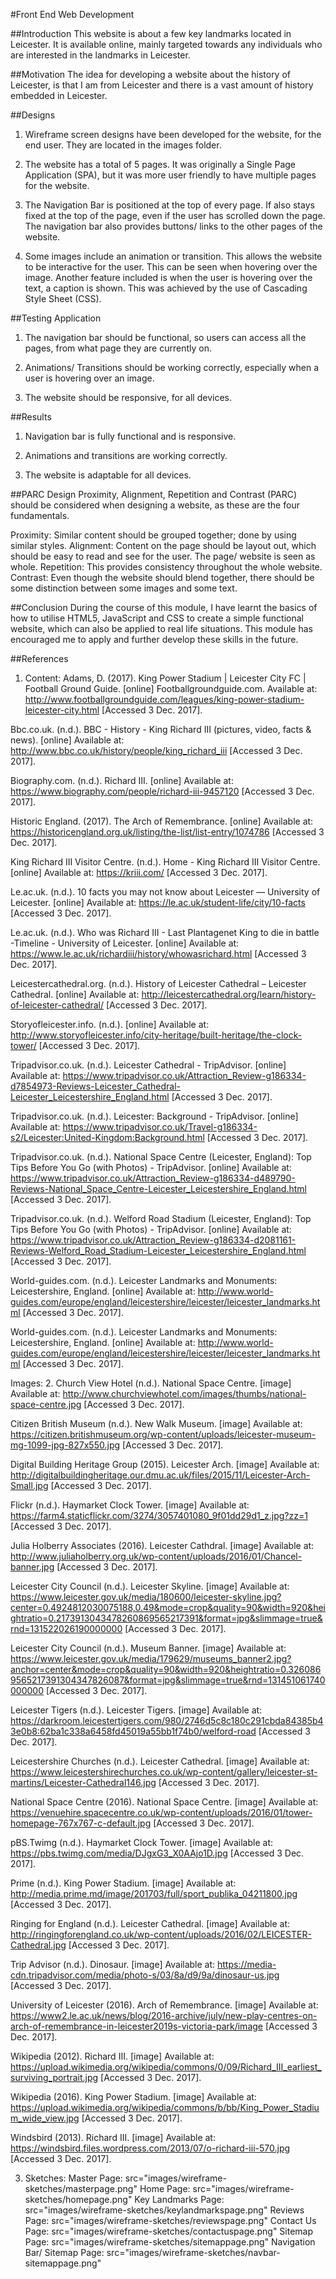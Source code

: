 #Front End Web Development 

##Introduction
This website is about a few key landmarks located in Leicester. It is available online, mainly targeted towards any individuals who are interested in the landmarks in Leicester. 

##Motivation
The idea for developing a website about the history of Leicester, is that I am from Leicester and there is a vast amount of history embedded in Leicester.

##Designs
1. Wireframe screen designs have been developed for the website, for the end user. They are located in the images folder.

2. The website has a total of 5 pages. It was originally a Single Page Application (SPA), but it was more user friendly to have multiple pages for the website. 

3. The Navigation Bar is positioned at the top of every page. If also stays fixed at the top of the page, even if the user has scrolled down the page. The navigation bar also provides buttons/ links to the other pages of the website. 

4. Some images include an animation or transition. This allows the website to be interactive for the user. This can be seen when hovering over the image. Another feature included is when the user is hovering over the text, a caption is shown. This was achieved  by the use of Cascading Style Sheet (CSS). 

##Testing Application
1. The navigation bar should be functional, so users can access all the pages, from what page they are currently on.  

2. Animations/ Transitions should be working correctly, especially when a user is hovering over an image. 

3. The website should be responsive, for all devices.

##Results
1. Navigation bar is fully functional and is responsive.

2. Animations and transitions are working correctly.

3. The website is adaptable for all devices. 

##PARC Design
Proximity, Alignment, Repetition and Contrast (PARC) should be considered when designing a website, as these are the four fundamentals. 

Proximity: Similar content should be grouped together; done by using similar styles. 
Alignment: Content on the page should be layout out, which should be easy to read and see for the user. The page/ website is seen as whole. 
Repetition: This provides consistency throughout the whole website.
Contrast: Even though the website should blend together, there should be some distinction between some images and some text. 

##Conclusion
During the course of this module, I have learnt the basics of how to utilise HTML5, JavaScript and CSS to create a simple functional website, which can also be applied to real life situations. This module has encouraged me to apply and further develop these skills in the future. 

##References
1. Content: 
Adams, D. (2017). King Power Stadium | Leicester City FC | Football Ground Guide. [online] Footballgroundguide.com. Available at: http://www.footballgroundguide.com/leagues/king-power-stadium-leicester-city.html [Accessed 3 Dec. 2017].

Bbc.co.uk. (n.d.). BBC - History - King Richard III (pictures, video, facts & news). [online] Available at: http://www.bbc.co.uk/history/people/king_richard_iii [Accessed 3 Dec. 2017].

Biography.com. (n.d.). Richard III. [online] Available at: https://www.biography.com/people/richard-iii-9457120 [Accessed 3 Dec. 2017].

Historic England. (2017). The Arch of Remembrance. [online] Available at: https://historicengland.org.uk/listing/the-list/list-entry/1074786 [Accessed 3 Dec. 2017].

King Richard III Visitor Centre. (n.d.). Home - King Richard III Visitor Centre. [online] Available at: https://kriii.com/ [Accessed 3 Dec. 2017].

Le.ac.uk. (n.d.). 10 facts you may not know about Leicester — University of Leicester. [online] Available at: https://le.ac.uk/student-life/city/10-facts [Accessed 3 Dec. 2017].

Le.ac.uk. (n.d.). Who was Richard III - Last Plantagenet King to die in battle -Timeline - University of Leicester. [online] Available at: https://www.le.ac.uk/richardiii/history/whowasrichard.html [Accessed 3 Dec. 2017].

Leicestercathedral.org. (n.d.). History of Leicester Cathedral – Leicester Cathedral. [online] Available at: http://leicestercathedral.org/learn/history-of-leicester-cathedral/ [Accessed 3 Dec. 2017].

Storyofleicester.info. (n.d.). [online] Available at: http://www.storyofleicester.info/city-heritage/built-heritage/the-clock-tower/ [Accessed 3 Dec. 2017].

Tripadvisor.co.uk. (n.d.). Leicester Cathedral - TripAdvisor. [online] Available at: https://www.tripadvisor.co.uk/Attraction_Review-g186334-d7854973-Reviews-Leicester_Cathedral-Leicester_Leicestershire_England.html [Accessed 3 Dec. 2017].

Tripadvisor.co.uk. (n.d.). Leicester: Background - TripAdvisor. [online] Available at: https://www.tripadvisor.co.uk/Travel-g186334-s2/Leicester:United-Kingdom:Background.html [Accessed 3 Dec. 2017].

Tripadvisor.co.uk. (n.d.). National Space Centre (Leicester, England): Top Tips Before You Go (with Photos) - TripAdvisor. [online] Available at: https://www.tripadvisor.co.uk/Attraction_Review-g186334-d489790-Reviews-National_Space_Centre-Leicester_Leicestershire_England.html [Accessed 3 Dec. 2017].

Tripadvisor.co.uk. (n.d.). Welford Road Stadium (Leicester, England): Top Tips Before You Go (with Photos) - TripAdvisor. [online] Available at: https://www.tripadvisor.co.uk/Attraction_Review-g186334-d2081161-Reviews-Welford_Road_Stadium-Leicester_Leicestershire_England.html [Accessed 3 Dec. 2017].

World-guides.com. (n.d.). Leicester Landmarks and Monuments: Leicestershire, England. [online] Available at: http://www.world-guides.com/europe/england/leicestershire/leicester/leicester_landmarks.html [Accessed 3 Dec. 2017].

World-guides.com. (n.d.). Leicester Landmarks and Monuments: Leicestershire, England. [online] Available at: http://www.world-guides.com/europe/england/leicestershire/leicester/leicester_landmarks.html [Accessed 3 Dec. 2017].


Images:
2. Church View Hotel (n.d.). National Space Centre. [image] Available at: http://www.churchviewhotel.com/images/thumbs/national-space-centre.jpg [Accessed 3 Dec. 2017].

Citizen British Museum (n.d.). New Walk Museum. [image] Available at: https://citizen.britishmuseum.org/wp-content/uploads/leicester-museum-mg-1099-jpg-827x550.jpg [Accessed 3 Dec. 2017].

Digital Building Heritage Group (2015). Leicester Arch. [image] Available at: http://digitalbuildingheritage.our.dmu.ac.uk/files/2015/11/Leicester-Arch-Small.jpg [Accessed 3 Dec. 2017].

Flickr (n.d.). Haymarket Clock Tower. [image] Available at: https://farm4.staticflickr.com/3274/3057401080_9f01dd29d1_z.jpg?zz=1 [Accessed 3 Dec. 2017].

Julia Holberry Associates (2016). Leicester Cathdral. [image] Available at: http://www.juliaholberry.org.uk/wp-content/uploads/2016/01/Chancel-banner.jpg [Accessed 3 Dec. 2017].

Leicester City Council (n.d.). Leicester Skyline. [image] Available at: https://www.leicester.gov.uk/media/180600/leicester-skyline.jpg?center=0.4924812030075188,0.49&mode=crop&quality=90&width=920&heightratio=0.2173913043478260869565217391&format=jpg&slimmage=true&rnd=131522026190000000 [Accessed 3 Dec. 2017].

Leicester City Council (n.d.). Museum Banner. [image] Available at: https://www.leicester.gov.uk/media/179629/museums_banner2.jpg?anchor=center&mode=crop&quality=90&width=920&heightratio=0.3260869565217391304347826087&format=jpg&slimmage=true&rnd=131451061740000000 [Accessed 3 Dec. 2017].

Leicester Tigers (n.d.). Leicester Tigers. [image] Available at: https://darkroom.leicestertigers.com/980/2746d5c8c180c291cbda84385b43e0b8:62ba1c338a6458fd45019a55bb1f74b0/welford-road [Accessed 3 Dec. 2017].

Leicestershire Churches (n.d.). Leicester Cathedral. [image] Available at: https://www.leicestershirechurches.co.uk/wp-content/gallery/leicester-st-martins/Leicester-Cathedral146.jpg [Accessed 3 Dec. 2017].

National Space Centre (2016). National Space Centre. [image] Available at: https://venuehire.spacecentre.co.uk/wp-content/uploads/2016/01/tower-homepage-767x767-c-default.jpg [Accessed 3 Dec. 2017].

pBS.Twimg (n.d.). Haymarket Clock Tower. [image] Available at: https://pbs.twimg.com/media/DJgxG3_X0AAjo1D.jpg [Accessed 3 Dec. 2017].

Prime (n.d.). King Power Stadium. [image] Available at: http://media.prime.md/image/201703/full/sport_publika_04211800.jpg [Accessed 3 Dec. 2017].

Ringing for England (n.d.). Leicester Cathedral. [image] Available at: http://ringingforengland.co.uk/wp-content/uploads/2016/02/LEICESTER-Cathedral.jpg [Accessed 3 Dec. 2017].

Trip Advisor (n.d.). Dinosaur. [image] Available at: https://media-cdn.tripadvisor.com/media/photo-s/03/8a/d9/9a/dinosaur-us.jpg [Accessed 3 Dec. 2017].

University of Leicester (2016). Arch of Remembrance. [image] Available at: https://www2.le.ac.uk/news/blog/2016-archive/july/new-play-centres-on-arch-of-remembrance-in-leicester2019s-victoria-park/image [Accessed 3 Dec. 2017].

Wikipedia (2012). Richard III. [image] Available at: https://upload.wikimedia.org/wikipedia/commons/0/09/Richard_III_earliest_surviving_portrait.jpg [Accessed 3 Dec. 2017].

Wikipedia (2016). King Power Stadium. [image] Available at: https://upload.wikimedia.org/wikipedia/commons/b/bb/King_Power_Stadium_wide_view.jpg [Accessed 3 Dec. 2017].

Windsbird (2013). Richard III. [image] Available at: https://windsbird.files.wordpress.com/2013/07/o-richard-iii-570.jpg [Accessed 3 Dec. 2017].


3. Sketches:
Master Page: src="images/wireframe-sketches/masterpage.png"
Home Page: src="images/wireframe-sketches/homepage.png"
Key Landmarks Page: src="images/wireframe-sketches/keylandmarkspage.png"
Reviews Page: src="images/wireframe-sketches/reviewspage.png"
Contact Us Page: src="images/wireframe-sketches/contactuspage.png"
Sitemap Page: src="images/wireframe-sketches/sitemappage.png"
Navigation Bar/ Sitemap Page: src="images/wireframe-sketches/navbar-sitemappage.png"